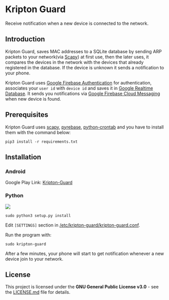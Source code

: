 # Kripton Guard
Receive notification when a new device is connected to the network.
## Introduction
Kripton Guard, saves MAC addresses to a SQLite database by sending ARP packets to your network(via [Scapy](https://github.com/secdev/scapy)) at first use, then the later uses, it compares the devices in the network with the devices that already registered in the database. If the device is unknown it sends a notification to your phone.

Kripton Guard uses [Google Firebase Authentication](https://firebase.google.com/docs/auth/) for authentication, associates your  `user id` with `device id` and saves it in [Google Realtime Database](https://firebase.google.com/docs/database/). It sends you notifications via [Google Firebase Cloud Messaging](https://firebase.google.com/docs/cloud-messaging/) when new device is found.

## Prerequisites

Kripton Guard uses [scapy](https://github.com/secdev/scapy), [pyrebase](https://github.com/thisbejim/Pyrebase), [python-crontab](https://github.com/doctormo/python-crontab) and you have to install them with the command below:
```
pip3 install -r requirements.txt
```
## Installation

### Android
Google Play Link: [Kripton-Guard](https://play.google.com/store/apps/details?id=com.comu.oozdemir.kriptonguard "Kripton-Guard")

### Python

![](https://media.giphy.com/media/2kP6H6uOH2UXGdykiE/giphy.gif)

```
sudo python3 setup.py install
```

Edit `[SETTINGS]` section in [/etc/kripton-guard/kripton-guard.conf](https://github.com/COMU/kripton-guard/blob/master/kripton-guard/kripton-guard.conf "kripton-guard.conf").

Run the program with:

```
sudo kripton-guard
```

After a few minutes, your phone will start to get notification whenever a new device join to your network.

## License

This project is licensed under the **GNU General Public License v3.0** - see the [LICENSE.md](https://github.com/COMU/kripton-guard/blob/master/LICENSE) file for details.
